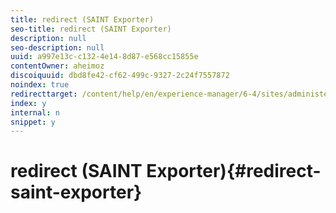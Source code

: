 ```yaml
---
title: redirect (SAINT Exporter)
seo-title: redirect (SAINT Exporter)
description: null
seo-description: null
uuid: a997e13c-c132-4e14-8d87-e568cc15855e
contentOwner: aheimoz
discoiquuid: dbd8fe42-cf62-499c-9327-2c24f7557872
noindex: true
redirecttarget: /content/help/en/experience-manager/6-4/sites/administering/using/adobeanalytics-classifications
index: y
internal: n
snippet: y
---
```


# redirect (SAINT Exporter){#redirect-saint-exporter}

<!--
Comment Type: remark
Last Modified By: Alison Heimoz (aheimoz)
Last Modified Date: 2018-07-05T02:41:39.376-0400
<p>Redirects to /content/help/en/experience-manager/6-4/sites/administering/using/adobeanalytics-classifications.html</p>
-->


